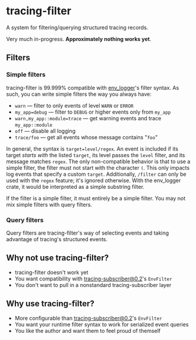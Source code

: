 # tracing-filter

A system for filtering/querying structured tracing records.

Very much in-progress. **Approximately nothing works yet**.

## Filters

### Simple filters

tracing-filter is 99.999% compatible with [env_logger](lib.rs/env_logger)'s
filter syntax. As such, you can write simple filters the way you always have:

- `warn` — filter to only events of level `WARN` or `ERROR`
- `my_app=debug` — filter to `DEBUG` or higher events only from `my_app`
- `warn,my_app::module=trace` — get warning events and trace `my_app::module`
- `off` — disable all logging
- `trace/foo` — get all events whose message contains "`foo`"

In general, the syntax is `target=level/regex`. An event is included if its
target *starts with* the listed `target`, its level passes the `level` filter,
and its message matches `regex`. The only non-compatible behavior is that to use
a simple filter, the filter must not start with the character `(`. This only
impacts log events that specify a custom `target`. Additionally, `/filter` can
only be used with the `regex` feature; it's ignored otherwise. With the
env_logger crate, it would be interpreted as a simple substring filter.

If the filter is a simple filter, it must entirely be a simple filter.
You may not mix simple filters with query filters.

### Query filters

Query filters are tracing-filter's way of selecting events and taking advantage
of tracing's structured events.

## Why not use tracing-filter?

- tracing-filter doesn't work yet
- You want compatibility with tracing-subscriber@0.2's `EnvFilter`
- You don't want to pull in a nonstandard tracing-subscriber layer

## Why use tracing-filter?

- More configurable than tracing-subscriber@0.2's `EnvFilter`
- You want your runtime filter syntax to work for serialized event queries
- You like the author and want them to feel proud of themself

